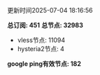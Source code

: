 更新时间2025-07-04 18:16:56

**总订阅: 451**
**总节点: 32983**
- vless节点: 11094
- hysteria2节点: 4

**google ping有效节点: 182**
